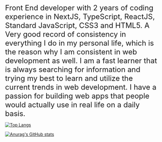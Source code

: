 
<font size="5">Front End developer with 2 years of coding experience in NextJS, TypeScript, ReactJS, Standard JavaScript, CSS3 and HTML5. A
Very good record of consistency in everything I do in my personal life, which is the reason why I am consistent in web development as well. I am a fast learner that is 
always searching for information and trying my best to learn and utilize the current trends in web development. I have a passion for building web apps that people 
would actually use in real life on a daily basis.</font>

[![Top Langs](https://github-readme-stats.vercel.app/api/top-langs/?username=Malwande-Dzanibe&layout=compact)](https://github.com/anuraghazra/github-readme-stats)

[![Anurag's GitHub stats](https://github-readme-stats.vercel.app/api?username=Malwande-Dzanibe)](https://github.com/anuraghazra/github-readme-stats)
